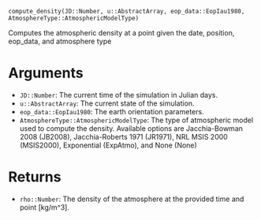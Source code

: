 ```
compute_density(JD::Number, u::AbstractArray, eop_data::EopIau1980, AtmosphereType::AtmosphericModelType)
```

Computes the atmospheric density at a point given the date, position, eop_data, and atmosphere type

# Arguments

  * `JD::Number`: The current time of the simulation in Julian days.
  * `u::AbstractArray`: The current state of the simulation.
  * `eop_data::EopIau1980`: The earth orientation parameters.
  * `AtmosphereType::AtmosphericModelType`: The type of atmospheric model used to compute the density. Available    options are Jacchia-Bowman 2008 (JB2008), Jacchia-Roberts 1971 (JR1971), NRL MSIS 2000 (MSIS2000),   Exponential (ExpAtmo), and None (None)

# Returns

  * `rho::Number`: The density of the atmosphere at the provided time and point [kg/m^3].
